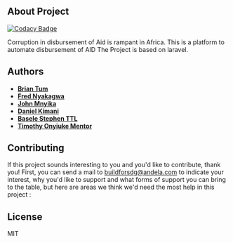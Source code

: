 ## About Project

[![Codacy Badge](https://api.codacy.com/project/badge/Grade/a002ef4aa50a4d029334e8fac94686c7)](https://app.codacy.com/gh/BuildForSDG/Team-153-Product?utm_source=github.com&utm_medium=referral&utm_content=BuildForSDG/Team-153-Product&utm_campaign=Badge_Grade_Settings)

Corruption in disbursement of Aid is rampant in Africa. This is a platform to automate disbursement of AID
The Project is based on laravel.

## Authors 
  - **[Brian Tum](https://github.com/BrianTum)**
  - **[Fred Nyakagwa](https://github.com/nyakagwafred)**
  - **[John Mnyika](https://github.com/JohnMnyika)**
  - **[Daniel Kimani](https://github.com/suhade)**
  - **[Basele Stephen TTL](https://github.com/Basele)**
  - **[Timothy Onyiuke Mentor](https://github.com/timolinn)**

##

## Contributing

If this project sounds interesting to you and you'd like to contribute, thank you! First, you can send a mail to buildforsdg@andela.com to indicate your interest, why you'd like to support and what forms of support you can bring to the table, but here are areas we think we'd need the most help in this project :

## License

MIT
